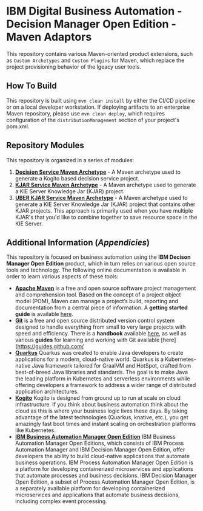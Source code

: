 # IBM Digital Business Automation - Decision Manager Open Edition - Maven Adaptors

This repository contains various Maven-oriented product extensions, such as `Custom Archetypes` and `Custom Plugins` for Maven, which replace the project provisioning behavior of the lgeacy user tools.

## How To Build

This repository is built using `mvn clean install` by either the CI/CD pipeline or on a local developer workstation.  If deploying artifacts to an enterprise Maven repository, please use `mvn clean deploy`, which requires configuration of the `distributionManagement` section of your project's pom.xml.

## Repository Modules

This repository is organized in a series of modules:  

1.  [**Decision Service Maven Archetype**](./ds-maven-archetype/readme.md) - A Maven archetype used to generate a Kogito based decision service project.
2.  [**KJAR Service Maven Archetype**](./kjar-maven-archetype/readme.md) - A Maven archetype used to generate a KIE Server Knowledge Jar (KJAR) project.
3.  [**UBER KJAR Service Maven Archetype**](./uber-kjar-maven-archetype/readme.md) - A Maven archetype used to generate a KIE Server Knowledge Jar (KJAR) project that contains other KJAR projects.  This approach is primarily used when you have multiple KJAR's that you'd like to combine together to save resource space in the KIE Server.

## Additional Information (*Appendicies*)
This repository is focused on business automation using the **IBM Decison Manager Open Edition** product, which in turn relies on various open source tools and technology. The following online documentation is available in order to learn various aspects of these tools:

- [**Apache Maven**](https://maven.apache.org/) is a free and open source software project management and comprehension tool. Based on the concept of a project object model (POM), Maven can manage a project’s build, reporting and documentation from a central piece of  information. A **getting started guide** is available [here](http://maven.apache.org/guides/getting-started/).
- [**Git**](https://git-scm.com//) is a free and open source distributed version control system designed to handle everything from small to very large projects with speed and efficiency. There is a **handbook** available [here](https://guides.github.com/introduction/git-handbook/), as well as various **guides** for learning and working with Git available [here](https://guides.github.com/
- [**Quarkus**](https://quarkus.io) Quarkus was created to enable Java developers to create applications for a modern, cloud-native world. Quarkus is a Kubernetes-native Java framework tailored for GraalVM and HotSpot, crafted from best-of-breed Java libraries and standards. The goal is to make Java the leading platform in Kubernetes and serverless environments while offering developers a framework to address a wider range of distributed application architectures.
- [**Kogito**](https://kogito.kie.org) Kogito is designed from ground up to run at scale on cloud infrastructure. If you think about business automation think about the cloud as this is where your business logic lives these days. By taking advantage of the latest technologies (Quarkus, knative, etc.), you get amazingly fast boot times and instant scaling on orchestration platforms like Kubernetes.
- [**IBM Business Automation Manager Open Edition**](https://www.ibm.com/docs/en/ibamoe?topic=getting-started-business-automation-manager-open-editions) IBM Business Automation Manager Open Editions, which consists of IBM Process Automation Manager and IBM Decision Manager Open Edition, offer developers the ability to build cloud-native applications that automate business operations. IBM Process Automation Manager Open Edition is a platform for developing containerized microservices and applications that automate processes and business decisions. IBM Decision Manager Open Edition, a subset of Process Automation Manager Open Edition, is a separately available platform for developing containerized microservices and applications that automate business decisions, including complex event processing.
